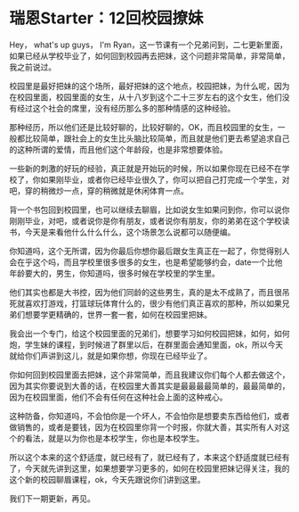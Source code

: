 # 瑞恩Starter：12回校园撩妹

Hey， what's up guys， I'm Ryan，这一节课有一个兄弟问到，二七更新里面，如果已经从学校毕业了，如何回到校园再去把妹，这个问题非常简单，非常简单，我之前说过。

校园里是最好把妹的这个场所，最好把妹的这个地点，校园把妹，为什么呢，因为在校园里面，校园里面的女生，从十八岁到这个二十三岁左右的这个女生，他们没有经过这个社会的席里，没有经历那么多的那种情感的这种经验。

那种经历，所以他们还是比较好聊的，比较好聊的，OK，而且校园里的女生，一般都比较简单，跟社会上的女生比头脑比较简单，而且就是他们更去希望追求自己的这种所谓的爱情，而且他们这个年龄段，也是非常想要体验。

一些新的刺激的好玩的经验，真正就是开始玩的时候，所以如果你现在已经不在学校了，你如果刚毕业，或者你已经毕业很久了，你可以把自己打完成一个学生，对吧，穿的稍微炒一点，穿的稍微就是休闲体育一点。

背一个书包回到校园里，也可以继续去聊眉，比如说女生如果问到你，你可以说你刚刚毕业，对吧，或者说你是你有朋友，或者说你有朋友，你的弟弟在这个学校读书，今天是来看他什么什么什么，这个场景怎么说都可以随便编。

你知道吗，这个无所谓，因为你最后你想你最后跟女生真正在一起了，你觉得别人会在乎这个吗，而且学校里很多很多的女生，也是希望能够约会，date一个比他年龄要大的，男生，你知道吗，很多时候在学校里的学生里。

他们其实也都是大书控，因为他们同龄的这些男生，真的是太不成熟了，而且很吊死就喜欢打游戏，打篮球玩体育什么的，很少有他们真正喜欢的那种，所以如果兄弟们想要学更精确的，世界一套一套，如何在校园里把妹。

我会出一个专门，给这个校园里面的兄弟们，想要学习如何校园把妹，如何，如何炮，学生妹的课程，到时候进了群里以后，在群里面会通知里面，ok，所以今天就给你们声讲到这儿，就是如果你想，你现在已经毕业了。

你如何回到校园里面去把妹，这个非常简单，而且我建议你们每个人都去做这个，因为其实你要说到大善的话，在校园里大善其实是最最最最简单的，最最简单的，因为在校园里面，他们不会有任何在这种社会上面的这种戒心。

这种防备，你知道吗，不会怕你是一个坏人，不会怕你是想要卖东西给他们，或者做销售的，或者是要钱，因为在校园里你背一个时报，你就大善，其实所有人对这个的看法，就是以为你也是本校学生，你也是本校学生。

所以这个本来的这个舒适度，就已经有了，就已经有了，本来这个舒适度就已经有了，今天就先讲到这里，如果想要学习更多的，如何在校园里把妹记得关注，我的这个新的校园聊眉课程，ok，今天先跟说你们讲到这里。

我们下一期更新，再见。
